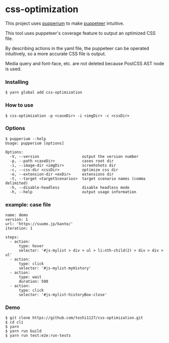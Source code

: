 # css-optimization

This project uses [pupperium](https://github.com/akito0107/pupperium) to make [puppeteer](https://github.com/GoogleChrome/puppeteer) intuitive.

This tool uses puppeteer's coverage feature to output an optimized CSS file.

By describing actions in the yaml file, the puppeteer can be operated intuitively, so a more accurate CSS file is output.

Media query and font-face, etc. are not deleted because PostCSS AST node is used.

### Installing
```
$ yarn global add css-optimization
```

### How to use
```
$ css-optimization -p <caseDir> -i <imgDir> -c <cssDir>
```

### Options
```
$ pupperium --help
Usage: pupperium [options]

Options:
  -V, --version                   output the version number
  -p, --path <caseDir>            cases root dir
  -i, --image-dir <imgDir>        screehshots dir
  -c, --css-dir <cssDir>          optimize css dir
  -e, --extension-dir <exDir>     extensions dir
  -t, --target <targetScenarios>  target scenario names (comma delimited)
  -h, --disable-headless          disable headless mode
  -h, --help                      output usage information
```

### example: case file
```
name: demo
version: 1
url: 'https://suumo.jp/kanto/'
iteration: 1

steps:
  - action:
      type: hover
      selector: '#js-mylist > div > ul > li:nth-child(2) > div > div > ul'
  - action:
      type: click
      selector: '#js-mylist-myHistory' 
  - action:
      type: wait
      duration: 500
  - action:
      type: click
      selector: '#js-mylist-historyBox-close' 

```

### Demo
```
$ git clone https://github.com/toshi1127/css-optimization.git
$ cd cli
$ yarn
$ yarn run build
$ yarn run test:e2e:run-tests
```
